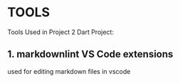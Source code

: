 # TOOLS

Tools Used in Project 2 Dart Project:

## 1. markdownlint VS Code extensions

used for editing markdown files in vscode
